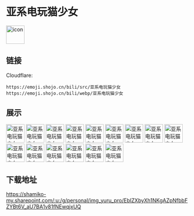 # 亚系电玩猫少女
<img src="https://emoji.shojo.cn/bili/src/亚系电玩猫少女/icon.png" width="50" height="50" alt="icon">

## 链接
Cloudflare:
```
https://emoji.shojo.cn/bili/src/亚系电玩猫少女
https://emoji.shojo.cn/bili/webp/亚系电玩猫少女
```
## 展示
<img src="https://emoji.shojo.cn/bili/src/亚系电玩猫少女/亚系电玩猫少女-喜欢.png" width="50" height="50" alt="亚系电玩猫少女-喜欢">
<img src="https://emoji.shojo.cn/bili/src/亚系电玩猫少女/亚系电玩猫少女-送你.png" width="50" height="50" alt="亚系电玩猫少女-送你">
<img src="https://emoji.shojo.cn/bili/src/亚系电玩猫少女/亚系电玩猫少女-大哭.png" width="50" height="50" alt="亚系电玩猫少女-大哭">
<img src="https://emoji.shojo.cn/bili/src/亚系电玩猫少女/亚系电玩猫少女-嘲讽.png" width="50" height="50" alt="亚系电玩猫少女-嘲讽">
<img src="https://emoji.shojo.cn/bili/src/亚系电玩猫少女/亚系电玩猫少女-警觉.png" width="50" height="50" alt="亚系电玩猫少女-警觉">
<img src="https://emoji.shojo.cn/bili/src/亚系电玩猫少女/亚系电玩猫少女-全包了.png" width="50" height="50" alt="亚系电玩猫少女-全包了">
<img src="https://emoji.shojo.cn/bili/src/亚系电玩猫少女/亚系电玩猫少女-弱小.png" width="50" height="50" alt="亚系电玩猫少女-弱小">
<img src="https://emoji.shojo.cn/bili/src/亚系电玩猫少女/亚系电玩猫少女-爬行.png" width="50" height="50" alt="亚系电玩猫少女-爬行">
<img src="https://emoji.shojo.cn/bili/src/亚系电玩猫少女/亚系电玩猫少女-喵喵拳.png" width="50" height="50" alt="亚系电玩猫少女-喵喵拳">
<img src="https://emoji.shojo.cn/bili/src/亚系电玩猫少女/亚系电玩猫少女-上钩.png" width="50" height="50" alt="亚系电玩猫少女-上钩">
<img src="https://emoji.shojo.cn/bili/src/亚系电玩猫少女/亚系电玩猫少女-好痛苦.png" width="50" height="50" alt="亚系电玩猫少女-好痛苦">
<img src="https://emoji.shojo.cn/bili/src/亚系电玩猫少女/亚系电玩猫少女-激动.png" width="50" height="50" alt="亚系电玩猫少女-激动">
<img src="https://emoji.shojo.cn/bili/src/亚系电玩猫少女/亚系电玩猫少女-我也要.png" width="50" height="50" alt="亚系电玩猫少女-我也要">
<img src="https://emoji.shojo.cn/bili/src/亚系电玩猫少女/亚系电玩猫少女-嗷呜.png" width="50" height="50" alt="亚系电玩猫少女-嗷呜">
<img src="https://emoji.shojo.cn/bili/src/亚系电玩猫少女/亚系电玩猫少女-给我看看.png" width="50" height="50" alt="亚系电玩猫少女-给我看看">

## 下载地址

https://shamiko-my.sharepoint.com/:u:/g/personal/img_yuru_pro/EbIZXbyXh1NKgAZpNfbbFZYBt6V_aU7BA1v81fNEwqjxUQ